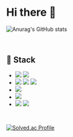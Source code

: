 # Hi there 👋
![Anurag's GitHub stats](https://github-readme-stats.vercel.app/api?username=2jin1031&theme=one_dark_pro&show_icons=true&theme=radical)

<br>

## 📌 Stack

- <img src="https://img.shields.io/badge/JAVA-007396?style=for-the-badge&logo=java&logoColor=white"/>
  <img src="https://img.shields.io/badge/spring-6DB33F?style=for-the-badge&logo=spring&logoColor=white"/>

- <img src="https://img.shields.io/badge/javascript-F7DF1E?style=for-the-badge&logo=javascript&logoColor=black"> 
  <img src="https://img.shields.io/badge/node.js-339933?style=for-the-badge&logo=Node.js&logoColor=white">
  <img src="https://img.shields.io/badge/express-000000?style=for-the-badge&logo=express&logoColor=white">

- <img src="https://img.shields.io/badge/mysql-4479A1?style=for-the-badge&logo=mysql&logoColor=black" />

- <img src="https://img.shields.io/badge/bootstrap-7952B3?style=for-the-badge&logo=bootstrap&logoColor=white">

- <img src="https://img.shields.io/badge/C-A8B9CC?style=for-the-badge&logo=C&logoColor=white"/>
  <img src="https://img.shields.io/badge/c++-00599C?style=for-the-badge&logo=c%2B%2B&logoColor=white">
 

<br>


[![Solved.ac Profile](http://mazassumnida.wtf/api/v2/generate_badge?boj=ronekali)](https://solved.ac/ronekali/)
